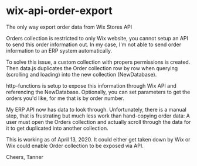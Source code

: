 # wix-api-order-export
The only way export order data from Wix Stores API 

Orders collection is restricted to only Wix website, you cannot setup an API to send this order information out. In my case, I'm not able to send order information to an ERP system automatically.

To solve this issue, a custom collection with propers permissions is created. Then data.js duplicates the Order collection row by row when querying (scrolling and loading) into the new collection (NewDatabase).

http-functions is setup to expose this information through Wix API and referencing the NewDatabase. Optionally, you can set parameters to get the orders you'd like, for me that is by order number.

My ERP API now has data to look through. Unfortunately, there is a manual step, that is frustrating but much less work than hand-copying order data:  A user must open the Orders collection and actually scroll through the data for it to get duplicated into another collection.

This is working as of April 13, 2020. It could either get taken down by Wix or Wix could enable Order collection to be exposed via API.

Cheers,
Tanner
